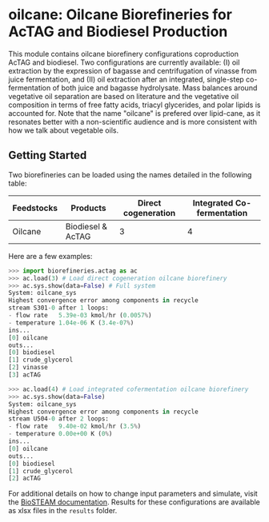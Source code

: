 # oilcane: Oilcane Biorefineries for AcTAG and Biodiesel Production

This module contains oilcane biorefinery configurations coproduction 
AcTAG and biodiesel. Two configurations are currently available: (I) 
oil extraction by the expression of bagasse and centrifugation of vinasse 
from juice fermentation, and (II) oil extraction after an integrated, single-step 
co-fermentation of both juice and bagasse hydrolysate. Mass balances around vegetative oil 
separation are based on literature and the vegetative oil composition in terms 
of free fatty acids, triacyl glycerides, and polar lipids is accounted for. 
Note that the name "oilcane" is prefered over lipid-cane, as it resonates 
better with a non-scientific audience and is more consistent with how we talk 
about vegetable oils.

Getting Started
---------------

Two biorefineries can be loaded using the names detailed in the following table:

| Feedstocks                | Products            | Direct cogeneration | Integrated Co-fermentation|
| ------------------------- | ------------------  | ------------------- | ------------------------- |
| Oilcane                   | Biodiesel & AcTAG   | 3                   | 4                         |

Here are a few examples:

```python
>>> import biorefineries.actag as ac
>>> ac.load(3) # Load direct cogeneration oilcane biorefinery
>>> ac.sys.show(data=False) # Full system
System: oilcane_sys
Highest convergence error among components in recycle
stream S301-0 after 1 loops:
- flow rate   5.39e-03 kmol/hr (0.0057%)
- temperature 1.04e-06 K (3.4e-07%)
ins...
[0] oilcane
outs...
[0] biodiesel
[1] crude_glycerol
[2] vinasse
[3] acTAG

>>> ac.load(4) # Load integrated cofermentation oilcane biorefinery
>>> ac.sys.show(data=False)
System: oilcane_sys
Highest convergence error among components in recycle
stream U504-0 after 2 loops:
- flow rate   9.40e-02 kmol/hr (3.5%)
- temperature 0.00e+00 K (0%)
ins...
[0] oilcane
outs...
[0] biodiesel
[1] crude_glycerol
[2] acTAG

```

For additional details on how to change input parameters and simulate, visit the
[BioSTEAM documentation](https://biosteam.readthedocs.io/en/latest/). Results
for these configurations are available as xlsx files in the `results` folder.
